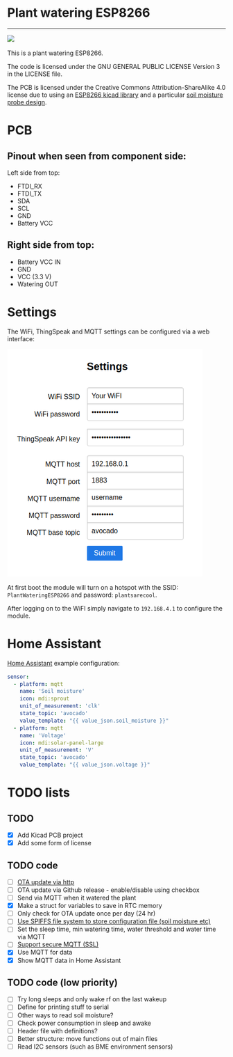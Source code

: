 # Plant watering ESP8266
_________

[![](https://github.com/MadsBornebusch/PlantWateringESP8266/workflows/Plant%20Watering%20ESP8266%20CI/badge.svg)](https://github.com/MadsBornebusch/PlantWateringESP8266/actions?query=branch%3Amaster)

This is a plant watering ESP8266.

The code is licensed under the GNU GENERAL PUBLIC LICENSE Version 3 in the LICENSE file.

The PCB is licensed under the Creative Commons Attribution-ShareAlike 4.0 license due to using an [ESP8266 kicad library](https://github.com/jdunmire/kicad-ESP8266) and a particular [soil moisture probe design](https://github.com/acolomitchi/cap-soil-moisture-v2).

# PCB

## Pinout when seen from component side:

Left side from top:

- FTDI_RX
- FTDI_TX
- SDA
- SCL
- GND
- Battery VCC

## Right side from top:

- Battery VCC IN
- GND
- VCC (3.3 V)
- Watering OUT

# Settings

The WiFi, ThingSpeak and MQTT settings can be configured via a web interface:

![](img/plant_settings.png)

At first boot the module will turn on a hotspot with the SSID: `PlantWateringESP8266` and password: `plantsarecool`.

After logging on to the WiFI simply navigate to `192.168.4.1` to configure the module.

# Home Assistant

[Home Assistant](https://www.home-assistant.io/) example configuration:

```yaml
sensor:
  - platform: mqtt
    name: 'Soil moisture'
    icon: mdi:sprout
    unit_of_measurement: 'clk'
    state_topic: 'avocado'
    value_template: "{{ value_json.soil_moisture }}"
  - platform: mqtt
    name: 'Voltage'
    icon: mdi:solar-panel-large
    unit_of_measurement: 'V'
    state_topic: 'avocado'
    value_template: "{{ value_json.voltage }}"
```

# TODO lists

## TODO

- [x] Add Kicad PCB project
- [x] Add some form of license

## TODO code

- [ ] [OTA update via http](https://arduino-esp8266.readthedocs.io/en/latest/ota_updates/readme.html#http-server)
- [ ] OTA update via Github release - enable/disable using checkbox
- [ ] Send via MQTT when it watered the plant
- [x] Make a struct for variables to save in RTC memory
- [ ] Only check for OTA update once per day (24 hr)
- [ ] [Use SPIFFS file system to store configuration file (soil moisture etc)](https://arduino-esp8266.readthedocs.io/en/latest/filesystem.html)
- [ ] Set the sleep time, min watering time, water threshold and water time via MQTT
- [ ] [Support secure MQTT (SSL)](https://github.com/marvinroger/async-mqtt-client/blob/master/examples/FullyFeaturedSSL/src/main.cpp)
- [x] Use MQTT for data
- [x] Show MQTT data in Home Assistant

## TODO code (low priority)

- [ ] Try long sleeps and only wake rf on the last wakeup
- [ ] Define for printing stuff to serial
- [ ] Other ways to read soil moisture?
- [ ] Check power consumption in sleep and awake
- [ ] Header file with definitions?
- [ ] Better structure: move functions out of main files
- [ ] Read I2C sensors (such as BME environment sensors)
